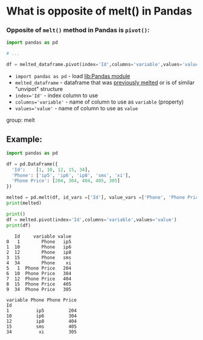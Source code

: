 # What is opposite of melt() in Pandas

### Opposite of `melt()` method in Pandas is `pivot()`:

```python
import pandas as pd

# ...

df = melted_dataframe.pivot(index='Id',columns='variable',values='value')

```

- `import pandas as pd` - load [lib:Pandas module](/python-pandas/how-to-install-pandas)
- `melted_dataframe` - dataframe that was [previously melted](/python-pandas/how-to-use-melt-example) or is of similar "unvipot" structure
- `index='Id'` - index column to use
- `columns='variable'` - name of column to use as `variable` (property)
- `values='value'` - name of column to use as `value`

group: melt

## Example: 
```python
import pandas as pd

df = pd.DataFrame({
  'Id':    [1, 10, 12, 15, 34],
  'Phone': ['ip5', 'ip6', 'ip8', 'sms', 'xi'],
  'Phone Price': [204, 304, 404, 405, 305]
})

melted = pd.melt(df, id_vars =['Id'], value_vars =['Phone', 'Phone Price'])
print(melted)

print()
df = melted.pivot(index='Id',columns='variable',values='value')
print(df)
```
```
   Id     variable value
0   1        Phone   ip5
1  10        Phone   ip6
2  12        Phone   ip8
3  15        Phone   sms
4  34        Phone    xi
5   1  Phone Price   204
6  10  Phone Price   304
7  12  Phone Price   404
8  15  Phone Price   405
9  34  Phone Price   305

variable Phone Phone Price
Id                        
1          ip5         204
10         ip6         304
12         ip8         404
15         sms         405
34          xi         305

```

